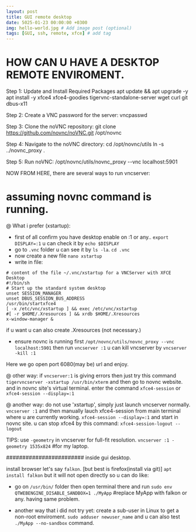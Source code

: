 ```yaml
---
layout: post
title: GUI remote desktop
date: 5025-01-23 00:00:00 +0300
img: hello-world.jpg # Add image post (optional)
tags: [GUI, ssh, remote, xfce] # add tag
---
```


# HOW CAN U HAVE A DESKTOP REMOTE ENVIROMENT.

Step 1: Update and Install Required Packages
apt update && apt upgrade -y
apt install -y xfce4 xfce4-goodies tigervnc-standalone-server wget curl git dbus-x11


Step 2: Create a VNC password for the server:
vncpasswd

Step 3: Clone the noVNC repository:
git clone https://github.com/novnc/noVNC.git /opt/novnc

Step 4: Navigate to the noVNC directory:
cd /opt/novnc/utils
ln -s ../novnc_proxy .

Step 5: Run noVNC:
/opt/novnc/utils/novnc_proxy --vnc localhost:5901

NOW FROM HERE, there are several ways to run vncserver:
# assuming novnc command is running.
@ What i prefer (xstartup):
* first of all confirm you have desktop enable on :1 or any..
`export DISPLAY=:1` u can check it by `echo $DISPLAY`
* go to `.vnc` folder u can see it by `ls -la`. `cd .vnc`
* now create a new file `nano xstartup`
* write in file:
```
# content of the file ~/.vnc/xstartup for a VNCServer with XFCE Desktop
#!/bin/sh
# Start up the standard system desktop
unset SESSION_MANAGER
unset DBUS_SESSION_BUS_ADDRESS
/usr/bin/startxfce4
[ -x /etc/vnc/xstartup ] && exec /etc/vnc/xstartup
#[ -r $HOME/.Xresources ] && xrdb $HOME/.Xresources
x-window-manager &
```
if u want u can also create .Xresources (not necessary.)

* ensure novnc is running first `/opt/novnc/utils/novnc_proxy --vnc localhost:5901`
then run `vncserver :1` 
u can kill vncserver by `vncserver -kill :1`

Here we go open port 6080(may be) url and enjoy.

@ other way:
 if `vncserver:1` is giving errors then just try this command
`tigervncserver -xstartup /usr/bin/xterm`
and then go to novnc website.
and in novnc site's virtual terminal.
enter the command `xfce4-session` or `xfce4-session --display=:1`

@ another way:
do not use 'xstartup', simply just launch vncserver normally.
`vncserver :1` and then manually lauch xfce4-session from main terminal where u are currently working.
`xfce4-session --display=:1`
and start in novnc site.
u can stop xfce4 by this command: `xfce4-session-logout --logout`

TIPS: use `-geometry` in vncserver for full-fit resolution.
`vncserver :1 -geometry 1535x824` #for my laptop.


########################
inside gui desktop.

install browser let's say `falkon`. [but best is firefox(install via git)]
`apt install falkon`
but it will not open directly so u can do like:
- go on `/usr/bin/` folder then open terminal there and run
`sudo env QTWEBENGINE_DISABLE_SANDBOX=1 ./MyApp` #replace MyApp with falkon or any. having same problem.

- another way that i did not try yet:
create a sub-user in Linux to get a non-root enviroment.
`sudo adduser newuser_name`
and u can also test `./MyApp --no-sandbox` command.
